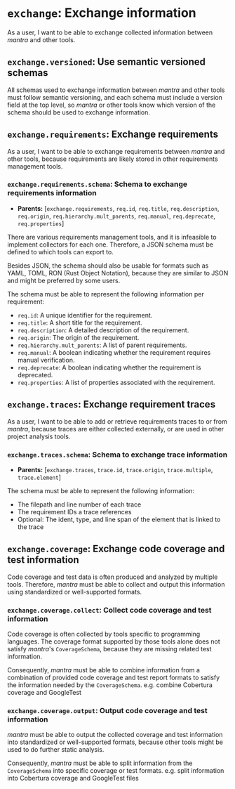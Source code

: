 # `exchange`: Exchange information

As a user, I want to be able to exchange collected information between *mantra* and other tools.

## `exchange.versioned`: Use semantic versioned schemas

All schemas used to exchange information between *mantra* and other tools must follow semantic versioning,
and each schema must include a version field at the top level, so *mantra* or other tools know which version of the schema should be used to exchange information.

## `exchange.requirements`: Exchange requirements

As a user, I want to be able to exchange requirements between *mantra* and other tools,
because requirements are likely stored in other requirements management tools.

### `exchange.requirements.schema`: Schema to exchange requirements information

- **Parents:** [`exchange.requirements`, `req.id`, `req.title`, `req.description`, `req.origin`, `req.hierarchy.mult_parents`, `req.manual`, `req.deprecate`, `req.properties`]

There are various requirements management tools, and it is infeasible to implement collectors for each one.
Therefore, a JSON schema must be defined to which tools can export to.

Besides JSON, the schema should also be usable for formats such as YAML, TOML, RON (Rust Object Notation),
because they are similar to JSON and might be preferred by some users.

The schema must be able to represent the following information per requirement:

- `req.id`: A unique identifier for the requirement.
- `req.title`: A short title for the requirement.
- `req.description`: A detailed description of the requirement.
- `req.origin`: The origin of the requirement.
- `req.hierarchy.mult_parents`: A list of parent requirements.
- `req.manual`: A boolean indicating whether the requirement requires manual verification.
- `req.deprecate`: A boolean indicating whether the requirement is deprecated.
- `req.properties`: A list of properties associated with the requirement.

## `exchange.traces`: Exchange requirement traces

As a user, I want to be able to add or retrieve requirements traces to or from *mantra*,
because traces are either collected externally, or are used in other project analysis tools.

### `exchange.traces.schema`: Schema to exchange trace information

- **Parents:** [`exchange.traces`, `trace.id`, `trace.origin`, `trace.multiple`, `trace.element`]

The schema must be able to represent the following information:

- The filepath and line number of each trace
- The requirement IDs a trace references
- Optional: The ident, type, and line span of the element that is linked to the trace

## `exchange.coverage`: Exchange code coverage and test information

Code coverage and test data is often produced and analyzed by multiple tools.
Therefore, *mantra* must be able to collect and output this information using standardized or well-supported formats.

### `exchange.coverage.collect`: Collect code coverage and test information

Code coverage is often collected by tools specific to programming languages.
The coverage format supported by those tools alone does not satisfy *mantra*'s `CoverageSchema`,
because they are missing related test information.

Consequently, *mantra* must be able to combine information from a combination of provided
code coverage and test report formats to satisfy the information needed by the `CoverageSchema`.
e.g. combine Cobertura coverage and GoogleTest

### `exchange.coverage.output`: Output code coverage and test information

*mantra* must be able to output the collected coverage and test information into standardized or well-supported formats,
because other tools might be used to do further static analysis.

Consequently, *mantra* must be able to split information from the `CoverageSchema` into specific coverage or test formats.
e.g. split information into Cobertura coverage and GoogleTest files
